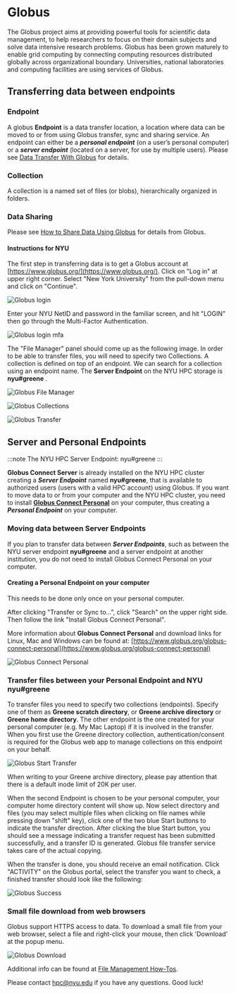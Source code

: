 # Globus

The Globus project aims at providing powerful tools for scientific data management, to help researchers to focus on their domain subjects and solve data intensive research problems. Globus has been grown maturely to enable grid computing by connecting computing resources distributed globally across organizational boundary. Universities, national laboratories and computing facilities are using services of Globus.

## Transferring data between endpoints
### Endpoint

A globus **Endpoint** is a data transfer location, a location where data can be moved to or from using Globus transfer, sync and sharing service. An endpoint can either be a ***personal endpoint*** (on a user’s personal computer) or a ***server endpoint*** (located on a server, for use by multiple users). Please see [Data Transfer With Globus](https://www.globus.org/data-transfer) for details.

### Collection

A collection is a named set of files (or blobs), hierarchically organized in folders.

### Data Sharing

Please see [How to Share Data Using Globus](https://docs.globus.org/how-to/share-files/) for details from Globus.

#### Instructions for NYU

The first step in transferring data is to get a Globus account at [https://www.globus.org/](https://www.globus.org/). Click on "Log in" at upper right corner. Select "New York University" from the pull-down menu and click on "Continue".

![Globus login](./static/globus_login.png)

Enter your NYU NetID and password in the familiar screen, and hit "LOGIN" then go through the Multi-Factor Authentication.

![Globus login mfa](./static/globus_login_mfa.png)

The "File Manager" panel should come up as the following image. In order to be able to transfer files, you will need to specify two Collections. A collection is defined on top of an endpoint. We can search for a collection using an endpoint name. The **Server Endpoint** on the NYU HPC storage is **nyu#greene** .

![Globus File Manager](./static/globus_filemanager.png)

![Globus Collections](./static/globus_collections.png)

![Globus Transfer](./static/globus_transfer.png)

## Server and Personal Endpoints
:::note
The NYU HPC Server Endpoint: nyu#greene
:::

**Globus Connect Server** is already installed on the NYU HPC cluster creating a ***Server Endpoint*** named **nyu#greene**, that is available to authorized users (users with a valid HPC account) using Globus. If you want to move data to or from your computer and the NYU HPC cluster, you need to install **[Globus Connect Personal](https://www.globus.org/globus-connect-personal)** on your computer, thus creating a ***Personal Endpoint*** on your computer.

### Moving data between Server Endpoints

If you plan to transfer data between ***Server Endpoints***, such as between the NYU server endpoint **nyu#greene** and a server endpoint at another institution, you do not need to install Globus Connect Personal on your computer.

#### Creating a Personal Endpoint on your computer

This needs to be done only once on your personal computer.  

After clicking "Transfer or Sync to...", click "Search" on the upper right side. Then follow the link "Install Globus Connect Personal".

More information about **Globus Connect Personal** and download links for Linux, Mac and Windows can be found at:  [https://www.globus.org/globus-connect-personal](https://www.globus.org/globus-connect-personal)

![Globus Connect Personal](./static/globus_connect_personal.png)

### Transfer files between your Personal Endpoint and NYU nyu#greene
To transfer files you need to specify two collections (endpoints). Specify one of them as **Greene scratch directory**, or **Greene archive directory** or **Greene home directory**. The other endpoint is the one created for your personal computer (e.g. My Mac Laptop) if it is involved in the transfer. When you first use the Greene directory collection, authentication/consent is required for the Globus web app to manage collections on this endpoint on your behalf.

![Globus Start Transfer](./static/globus_start_transfer.png)

When writing to your Greene archive directory, please pay attention that there is a default inode limit of 20K per user.  

When the second Endpoint is chosen to be your personal computer, your computer home directory content will show up. Now select directory and files (you may select multiple files when clicking on file names while pressing down "shift" key), click one of the two blue Start buttons to indicate the transfer direction. After clicking the blue Start button, you should see a message indicating a transfer request has been submitted successfully, and a transfer ID is generated. Globus file transfer service takes care of the actual copying.

When the transfer is done, you should receive an email notification. Click "ACTIVITY" on the Globus portal, select the transfer you want to check, a finished transfer should look like the following:

![Globus Success](./static/globus_success.png)

### Small file download from web browsers

Globus support HTTPS access to data. To download a small file from your web browser, select a file and right-click your mouse, then click 'Download' at the popup menu. 

![Globus Download](./static/globus_download.png)

Additional info can be found at [File Management How-Tos](https://docs.globus.org/guides/tutorials/manage-files/). 

Please contact [hpc@nyu.edu](mailto:hpc@nyu.edu) if you have any questions.  Good luck!
